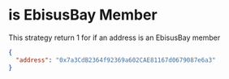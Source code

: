 # is EbisusBay Member

This strategy return 1 for if an address is an EbisusBay member

```json
{
  "address": "0x7a3CdB2364f92369a602CAE81167d0679087e6a3"
}
```
